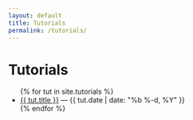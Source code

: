 ```yaml
---
layout: default
title: Tutorials
permalink: /tutorials/
---
```


# Tutorials

<ul>
  {% for tut in site.tutorials %}
    <li>
      <a href="{{ tut.url }}">{{ tut.title }}</a> — {{ tut.date | date: "%b %-d, %Y" }}
    </li>
  {% endfor %}
</ul>